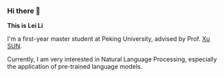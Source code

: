 ### Hi there 👋
**This is Lei Li**

I'm a first-year master student at Peking University, advised by Prof. [Xu SUN](https://xusun.org).

Currently, I am very interested in Natural Language Processing, especially the application of pre-trained language models.


<!--
**TobiasLee/TobiasLee** is a ✨ _special_ ✨ repository because its `README.md` (this file) appears on your GitHub profile.

Here are some ideas to get you started:

- 🔭 I’m currently working on ...
- 🌱 I’m currently learning ...
- 👯 I’m looking to collaborate on ...
- 🤔 I’m looking for help with ...
- 💬 Ask me about ...
- 📫 How to reach me: ...
- 😄 Pronouns: ...
- ⚡ Fun fact: ...
-->
